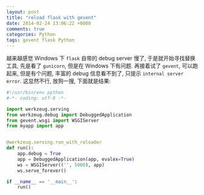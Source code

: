 ```yaml
---
layout: post
title: "reload flask with gevent"
date: 2014-02-24 13:06:22 +0800
comments: true
categories: Python
tags: gevent flask Python
---
```

越来越感觉 Windows 下 `flask` 自带的 debug server 慢了, 于是就开始寻找替换工具,
先是看了 `gunicorn`, 但是在 Windows 下有问题. 再接着试了 `gevent`, 可以跑起来,
但是有个问题, 丰富的 debug 信息看不到了, 只提示 `internal server error`. 
这显然不行, 放狗一搜, 下面就是结果:

```python
#!/usr/bin/env python
#-*- coding: utf-8 -*-

import werkzeug.serving
from werkzeug.debug import DebuggedApplication
from gevent.wsgi import WSGIServer
from myapp import app


@werkzeug.serving.run_with_reloader
def run():
    app.debug = True
    app = DebuggedApplication(app, evalex=True)
    ws = WSGIServer(('', 5000), app)
    ws.serve_forever()

if __name__ == '__main__':
    run()
```
